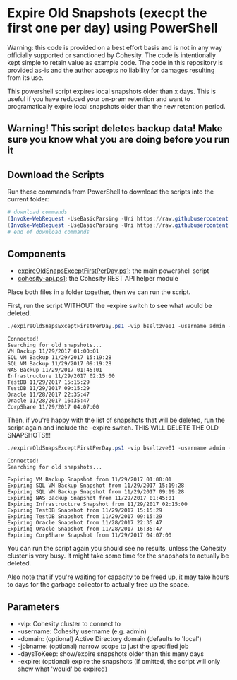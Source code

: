 # Expire Old Snapshots (execpt the first one per day) using PowerShell

Warning: this code is provided on a best effort basis and is not in any way officially supported or sanctioned by Cohesity. The code is intentionally kept simple to retain value as example code. The code in this repository is provided as-is and the author accepts no liability for damages resulting from its use.

This powershell script expires local snapshots older than x days. This is useful if you have reduced your on-prem retention and want to programatically expire local snapshots older than the new retention period.

## Warning! This script deletes backup data! Make sure you know what you are doing before you run it

## Download the Scripts

Run these commands from PowerShell to download the scripts into the current folder:

```powershell
# download commands
(Invoke-WebRequest -UseBasicParsing -Uri https://raw.githubusercontent.com/cohesity/community-automation-samples/main/capacityTools/expireOldSnapsExceptFirstPerDay/expireOldSnapsExceptFirstPerDay.ps1).content | Out-File expireOldSnapsExceptFirstPerDay.ps1; (Get-Content expireOldSnapsExceptFirstPerDay.ps1) | Set-Content expireOldSnapsExceptFirstPerDay.ps1
(Invoke-WebRequest -UseBasicParsing -Uri https://raw.githubusercontent.com/cohesity/community-automation-samples/main/powershell/cohesity-api.ps1).content | Out-File cohesity-api.ps1; (Get-Content cohesity-api.ps1) | Set-Content cohesity-api.ps1
# end of download commands
```

## Components

* [expireOldSnapsExceptFirstPerDay.ps1](https://raw.githubusercontent.com/cohesity/community-automation-samples/main/powershell/expireOldSnapsExceptFirstPerDay/expireOldSnapsExceptFirstPerDay.ps1): the main powershell script
* [cohesity-api.ps1](https://raw.githubusercontent.com/cohesity/community-automation-samples/main/powershell/cohesity-api/cohesity-api.ps1): the Cohesity REST API helper module

Place both files in a folder together, then we can run the script.

First, run the script WITHOUT the -expire switch to see what would be deleted.

```powershell
./expireOldSnapsExceptFirstPerDay.ps1 -vip bseltzve01 -username admin -daysToKeep 365
```

```text
Connected!
Searching for old snapshots...
VM Backup 11/29/2017 01:00:01
SQL VM Backup 11/29/2017 15:19:28
SQL VM Backup 11/29/2017 09:19:28
NAS Backup 11/29/2017 01:45:01
Infrastructure 11/29/2017 02:15:00
TestDB 11/29/2017 15:15:29
TestDB 11/29/2017 09:15:29
Oracle 11/28/2017 22:35:47
Oracle 11/28/2017 16:35:47
CorpShare 11/29/2017 04:07:00
```

Then, if you're happy with the list of snapshots that will be deleted, run the script again and include the -expire switch. THIS WILL DELETE THE OLD SNAPSHOTS!!!

```powershell
./expireOldSnapsExceptFirstPerDay.ps1 -vip bseltzve01 -username admin -daysToKeep 365 -expire
```

```text
Connected!
Searching for old snapshots...

Expiring VM Backup Snapshot from 11/29/2017 01:00:01
Expiring SQL VM Backup Snapshot from 11/29/2017 15:19:28
Expiring SQL VM Backup Snapshot from 11/29/2017 09:19:28
Expiring NAS Backup Snapshot from 11/29/2017 01:45:01
Expiring Infrastructure Snapshot from 11/29/2017 02:15:00
Expiring TestDB Snapshot from 11/29/2017 15:15:29
Expiring TestDB Snapshot from 11/29/2017 09:15:29
Expiring Oracle Snapshot from 11/28/2017 22:35:47
Expiring Oracle Snapshot from 11/28/2017 16:35:47
Expiring CorpShare Snapshot from 11/29/2017 04:07:00
```

You can run the script again you should see no results, unless the Cohesity cluster is very busy. It might take some time for the snapshots to actually be deleted.

Also note that if you're waiting for capacity to be freed up, it may take hours to days for the garbage collector to actually free up the space.

## Parameters

* -vip: Cohesity cluster to connect to
* -username: Cohesity username (e.g. admin)
* -domain: (optional) Active Directory domain (defaults to 'local')
* -jobname: (optional) narrow scope to just the specified job
* -daysToKeep: show/expire snapshots older than this many days
* -expire: (optional) expire the snapshots (if omitted, the script will only show what 'would' be expired)
